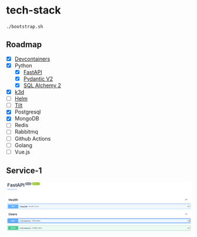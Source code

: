 # tech-stack

```
./bootstrap.sh
```

## Roadmap

- [x] [Devcontainers](https://code.visualstudio.com/docs/devcontainers/containers)
- [x] Python
  - [x] [FastAPI](https://fastapi.tiangolo.com)
  - [x] [Pydantic V2](https://docs.pydantic.dev/latest)
  - [x] [SQL Alchemy 2](https://docs.sqlalchemy.org/en/20)
- [x] [k3d](https://k3d.io)
- [ ] [Helm](https://helm.sh)
- [ ] [Tilt](https://tilt.dev)
- [x] Postgresql
- [x] MongoDB
- [ ] Redis
- [ ] Rabbitmq
- [ ] Github Actions
- [ ] Golang
- [ ] Vue.js

## Service-1

![Servie-1: Swagger](assets/service-1_swagger.png 'Service-1: Swagger')
